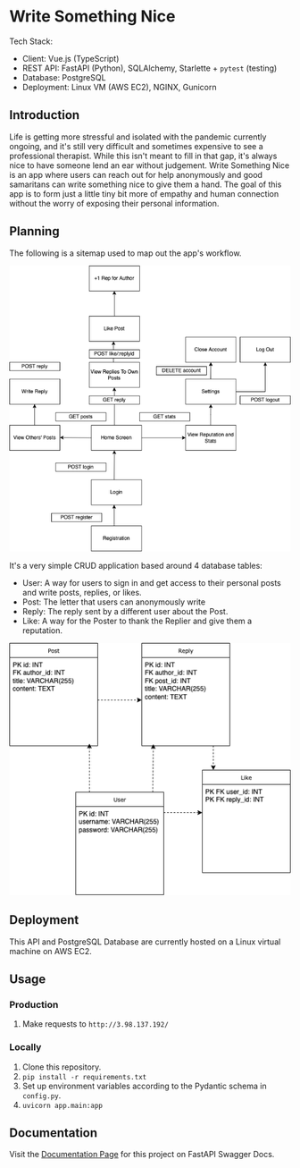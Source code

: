 # Write Something Nice

Tech Stack:

- Client: Vue.js (TypeScript)
- REST API: FastAPI (Python), SQLAlchemy, Starlette + `pytest` (testing)
- Database: PostgreSQL
- Deployment: Linux VM (AWS EC2), NGINX, Gunicorn

## Introduction

Life is getting more stressful and isolated with the pandemic currently ongoing, and it's still very difficult and sometimes expensive to see a professional therapist. While this isn't meant to fill in that gap, it's always nice to have someone lend an ear without judgement. Write Something Nice is an app where users can reach out for help anonymously and good samaritans can write something nice to give them a hand. The goal of this app is to form just a little tiny bit more of empathy and human connection without the worry of exposing their personal information.

## Planning

The following is a sitemap used to map out the app's workflow.

![Sitemap](./docs/sitemap.png)

It's a very simple CRUD application based around 4 database tables:

- User: A way for users to sign in and get access to their personal posts and write posts, replies, or likes.
- Post: The letter that users can anonymously write
- Reply: The reply sent by a different user about the Post.
- Like: A way for the Poster to thank the Replier and give them a reputation.

![Relationships](./docs/db_tables.png)

## Deployment

This API and PostgreSQL Database are currently hosted on a Linux virtual machine on AWS EC2.

## Usage

### Production

1. Make requests to `http://3.98.137.192/`

### Locally

1. Clone this repository.
2. `pip install -r requirements.txt`
3. Set up environment variables according to the Pydantic schema in `config.py`.
4. `uvicorn app.main:app`

## Documentation

Visit the [Documentation Page](http://3.98.137.192/docs) for this project on FastAPI Swagger Docs.

